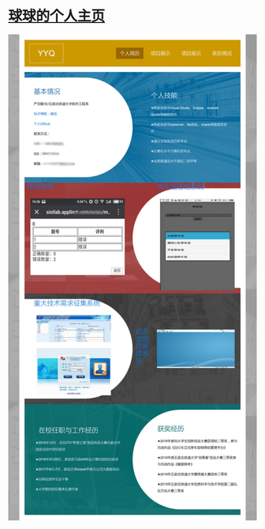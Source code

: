 # <a href="https://yanyuqing.github.io/">球球的个人主页</a> 
![网站截图](https://github.com/yanyuqing/yanyuqing.github.io/blob/master/img/homePic.png)

